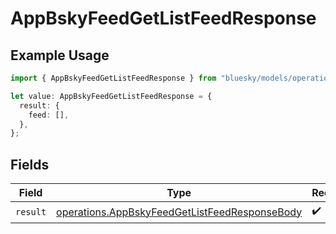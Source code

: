 # AppBskyFeedGetListFeedResponse

## Example Usage

```typescript
import { AppBskyFeedGetListFeedResponse } from "bluesky/models/operations";

let value: AppBskyFeedGetListFeedResponse = {
  result: {
    feed: [],
  },
};
```

## Fields

| Field                                                                                                          | Type                                                                                                           | Required                                                                                                       | Description                                                                                                    |
| -------------------------------------------------------------------------------------------------------------- | -------------------------------------------------------------------------------------------------------------- | -------------------------------------------------------------------------------------------------------------- | -------------------------------------------------------------------------------------------------------------- |
| `result`                                                                                                       | [operations.AppBskyFeedGetListFeedResponseBody](../../models/operations/appbskyfeedgetlistfeedresponsebody.md) | :heavy_check_mark:                                                                                             | N/A                                                                                                            |